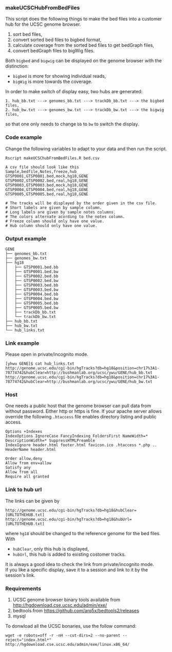 ### makeUCSCHubFromBedFiles
This script does the following things to make the bed files into a customer hub for the UCSC genome browser.

1. sort bed files,
2. convert sorted bed files to bigbed format,
3. calculate coverage from the sorted bed files to get bedGraph files,
4. convert bedGraph files to bigWig files.

Both ```bigbed``` and ```bigwig``` can be displayed on the genome browser with the distinction:  
- ```bigbed``` is more for showing individual reads,  
- ```bigWig``` is more towards the coverage.

In order to make switch of display easy, two hubs are generated:
```
1. hub_bb.txt ---> genomes_bb.txt ---> trackDb_bb.txt ---> the bigbed files,
2. hub_bw.txt ---> genomes_bw.txt ---> trackDb_bw.txt ---> the bigwig files,
```
so that one only needs to change ```bb``` to ```bw``` to switch the display.

### Code example
Change the following variables to adapt to your data and then run the script.
```
Rscript makeUCSChubFromBedFiles.R bed.csv

A csv file should look like this
Sample,bedfile,Notes,freeze,hub
GTSP0001,GTSP0001.bed,mock,hg18,GENE
GTSP0002,GTSP0002.bed,real,hg18,GENE
GTSP0003,GTSP0003.bed,mock,hg18,GENE
GTSP0004,GTSP0004.bed,real,hg18,GENE
GTSP0005,GTSP0005.bed,real,hg18,GENE

# The tracks will be displayed by the order given in the csv file.
# Short labels are given by sample column.
# Long labels are given by sample notes columns.
# The colors alternate acording to the notes column.
# Freeze column should only have one value.
# Hub column should only have one value.
```

### Output example
```
GENE
├── genomes_bb.txt
├── genomes_bw.txt
├── hg18
│   ├── GTSP0001.bed.bb
│   ├── GTSP0001.bed.bw
│   ├── GTSP0002.bed.bb
│   ├── GTSP0002.bed.bw
│   ├── GTSP0003.bed.bb
│   ├── GTSP0003.bed.bw
│   ├── GTSP0004.bed.bb
│   ├── GTSP0004.bed.bw
│   ├── GTSP0005.bed.bb
│   ├── GTSP0005.bed.bw
│   ├── trackDb_bb.txt
│   └── trackDb_bw.txt
├── hub_bb.txt
├── hub_bw.txt
└── hub_links.txt
```

### Link example
Please open in private/incognito mode.
```
[yhwu GENE]$ cat hub_links.txt
http://genome.ucsc.edu/cgi-bin/hgTracks?db=hg18&position=chr17%3A1-78774742&hubClear=http://bushmanlab.org/ucsc/ywu/GENE/hub_bb.txt
http://genome.ucsc.edu/cgi-bin/hgTracks?db=hg18&position=chr17%3A1-78774742&hubClear=http://bushmanlab.org/ucsc/ywu/GENE/hub_bw.txt
```

### Host
One needs a public host that the genome browser can pull data from without password. Either http or https is fine. If your apache server allows override the following ```.htaccess``` file enables directory listing and public access.
```
Options +Indexes
IndexOptions IgnoreCase FancyIndexing FoldersFirst NameWidth=* DescriptionWidth=* SuppressHTMLPreamble
IndexIgnore header.html footer.html favicon.ico .htaccess *.php ..
HeaderName header.html

Order allow,deny
Allow from env=allow
Satisfy any
Allow from all
Require all granted
```

### Link to hub url
The links can be given by 
```
http://genome.ucsc.edu/cgi-bin/hgTracks?db=hg18&hubClear=[URLTOTHEHUB.txt]
http://genome.ucsc.edu/cgi-bin/hgTracks?db=hg18&hubUrl=[URLTOTHEHUB.txt]
```
where ```hg18``` should be changed to the reference genome for the bed files. With
- ```hubClear```, only this hub is displayed,
- ```hubUrl```, this hub is added to existing costomer tracks.  

It is always a good idea to check the link from private/incognito mode.  
If you like a specific display, save it to a session and link to it by the session's link. 

### Requirements
1. UCSC genome browser binary tools available from http://hgdownload.cse.ucsc.edu/admin/exe/
2. bedtools from https://github.com/arq5x/bedtools2/releases
3. mysql  

To donwload all the UCSC bonaries, use the follow command:
```
wget -e robots=off -r -nH --cut-dirs=2 --no-parent --reject="index.html*" http://hgdownload.cse.ucsc.edu/admin/exe/linux.x86_64/
```

